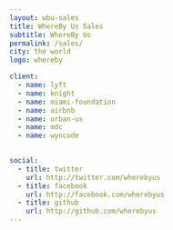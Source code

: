 ```yaml
---
layout: wbu-sales
title: WhereBy Us Sales
subtitle: WhereBy Us
permalink: /sales/
city: the world
logo: whereby

client:
  - name: lyft
  - name: knight
  - name: miami-foundation
  - name: airbnb
  - name: urban-us
  - name: mdc
  - name: wyncode
  

social:
  - title: twitter
    url: http://twitter.com/wherebyus
  - title: facebook
    url: http://facebook.com/wherebyus
  - title: github
    url: http://github.com/wherebyus
---
```


